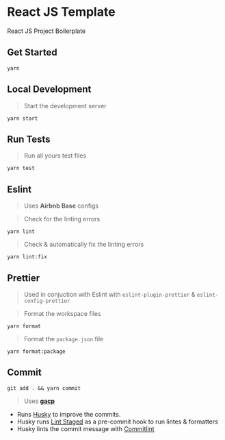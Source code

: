 # React JS Template

React JS Project Boilerplate

## Get Started

`yarn`

## Local Development

> Start the development server

`yarn start`

## Run Tests

> Run all yours test files

`yarn test`

## Eslint

> Uses **Airbnb Base** configs

> Check for the linting errors

`yarn lint`

> Check & automatically fix the linting errors

`yarn lint:fix`

## Prettier

> Used in conjuction with Eslint with `eslint-plugin-prettier` &
> `eslint-config-prettier`

> Format the workspace files

`yarn format`

> Format the `package.json` file

`yarn format:package`

## Commit

`git add . && yarn commit`

> Uses **[gacp](https://github.com/vivaxy/gacp#readme)**

- Runs [Husky](https://github.com/typicode/husky) to improve the commits.
- Husky runs [Lint Staged](https://github.com/okonet/lint-staged) as a
  pre-commit hook to run lintes & formatters
- Husky lints the commit message with
  [Commitlint](https://github.com/conventional-changelog/commitlint)
